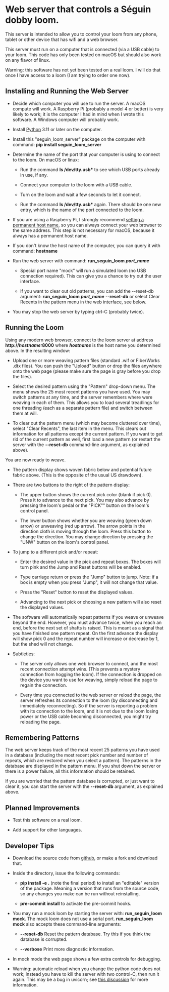 # Web server that controls a Séguin dobby loom.

This server is intended to allow you to control your loom from any phone, tablet or other device that has wifi and a web browser.

This server must run on a computer that is connected (via a USB cable) to your loom.
This code has only been tested on macOS but should also work on any flavor of linux.

Warning: this software has not yet been tested on a real loom.
I will do that once I have access to a loom (I am trying to order one now).

## Installing and Running the Web Server

* Decide which computer you will use to run the server.
  A macOS compute will work.
  A Raspberry Pi (probably a model 4 or better) is very likely to work; it is the computer I had in mind when I wrote this software.
  A Windows computer will probably work.

* Install [Python](https://www.python.org/downloads/) 3.11 or later on the computer.

* Install this "seguin_loom_server" package on the computer with command: **pip install seguin_loom_server**

* Determine the name of the port that your computer is using to connect to the loom.
  On macOS or linux:

    * Run the command **ls /dev/tty.usb\*** to see which USB ports already in use, if any.

    * Connect your computer to the loom with a USB cable.

    * Turn on the loom and wait a few seconds to let it connect.

    * Run the command **ls /dev/tty.usb\*** again. There should be one new entry,
      which is the name of the port connected to the loom.
  
* If you are using a Raspberry Pi, I strongly recommend [setting a permanent host name](https://www.tomshardware.com/how-to/static-ip-raspberry-pi), so you can always connect your web browser to the same address.
  This step is not necessary for macOS, because it always has a permanent host name.

* If you don't know the host name of the computer, you can query it with command: **hostname**

* Run the web server with command: **run_seguin_loom** ***port_name***

    * Special port name "mock" will run a simulated loom (no USB connection required).
      This can give you a chance to try out the user interface.
    
    * If you want to clear out old patterns, you can add the --reset-db argument: **run_seguin_loom** ***port_name*** **--reset-db**
      or select Clear Recents in the pattern menu in the web interface, see below.
  
* You may stop the web server by typing ctrl-C (probably twice).

## Running the Loom

Using any modern web browser, connect to the loom server at address **http://***hostname***:8000** where ***hostname*** is the host name you determined above.
In the resulting window:

* Upload one or more weaving pattern files (standard .wif or FiberWorks .dtx files).
  You can push the "Upload" button or drop the files anywhere onto the web page
  (please make sure the page is gray before you drop the files).

* Select the desired pattern using the "Pattern" drop-down menu.
  The menu shows the 25 most recent patterns you have used.
  You may switch patterns at any time, and the server remembers where were weaving in each of them.
  This allows you to load several treadlings for one threading (each as a separate pattern file) and switch between them at will.

* To clear out the pattern menu (which may become cluttered over time),
  select "Clear Recents", the last item in the menu.
  This clears out information for all patterns except the current pattern.
  If you want to get rid of the current pattern as well, first load a new pattern
  (or restart the server with the **--reset-db** command-line argument, as explained above).

You are now ready to weave.

* The pattern display shows woven fabric below and potential future fabric above.
  (This is the opposite of the usual US drawdown).

* There are two buttons to the right of the pattern display:

    * The upper button shows the current pick color (blank if pick 0).
      Press it to advance to the next pick. 
      You may also advance by pressing the loom's pedal or the "PICK"" button on the loom's control panel.
  
    * The lower button shows whether you are weaving (green down arrow) or unweaving (red up arrow).
      The arrow points in the direction cloth is moving through the loom.
      Press this button to change the direction.
      You may change direction by pressing the "UNW" button on the loom's control panel.

* To jump to a different pick and/or repeat:

    * Enter the desired value in the pick and repeat boxes.
      The boxes will turn pink and the Jump and Reset buttons will be enabled.

    * Type carriage return or press the "Jump" button to jump.
      Note: if a box is empty when you press "Jump", it will not change that value.

    * Press the "Reset" button to reset the displayed values.

    * Advancing to the next pick or choosing a new pattern will also reset the displayed values.

* The software will automatically repeat patterns if you weave or unweave beyond the end.
  However, you must advance twice, when you reach an end, before the next set of shafts is raised.
  This is meant as a signal that you have finished one pattern repeat.
  On the first advance the display will show pick 0 and the repeat number will increase or decrease by 1,
  but the shed will not change.

*  Subtleties:

    * The server only allows one web browser to connect, and the most recent connection attempt wins.
      (This prevents a mystery connection from hogging the loom).
      If the connection is dropped on the device you want to use for weaving,
      simply reload the page to regain the connection.

    * Every time you connected to the web server or reload the page, the server refreshes
      its connection to the loom (by disconnecting and immediately reconnecting).
      So if the server is reporting a problem with its connection to the loom,
      and it is not due to the loom losing power or the USB cable becoming disconnected,
      you might try reloading the page.

## Remembering Patterns

The web server keeps track of the most recent 25 patterns you have used in a database
(including the most recent pick number and number of repeats, which are restored when you select a pattern).
The patterns in the database are displayed in the pattern menu.
If you shut down the server or there is a power failure, all this information should be retained.

If you are worried that the pattern database is corrupted, or just want to clear it, you can start the server with the **--reset-db** argument, as explained above.

## Planned Improvements

* Test this software on a real loom.

* Add support for other languages.

## Developer Tips

* Download the source code from [github](https://github.com/r-owen/seguin_loom_server.git),
  or make a fork and download that.

* Inside the directory, issue the following commands:

    * **pip install -e .** (note the final period) to install an "editable" version of the package.
      Meaning a version that runs from the source code, so any changes you make can be run without reinstalling.

    * **pre-commit install** to activate the pre-commit hooks.

* You may run a mock loom by starting the server with: **run_seguin_loom mock**.
  The mock loom does not use a serial port.
  **run_seguin_loom mock** also accepts these command-line arguments:

    * **--reset-db** Reset the pattern database. Try this if you think the database is corrupted.

    * **--verbose** Print more diagnostic information.

* In mock mode the web page shows a few extra controls for debugging.

* Warning: automatic reload when you change the python code does not work;
  instead you have to kill the server with two control-C, then run it again.
  This may be a bug in uvicorn; see [this discussion](https://github.com/encode/uvicorn/discussions/2075) for more information.
